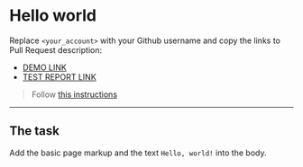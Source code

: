 # Hello world
Replace `<your_account>` with your Github username and copy the links to Pull Request description:
- [DEMO LINK](https://vitalii_lola.github.io/layout_hello-world/)
- [TEST REPORT LINK](https://vitalii_lola.github.io/layout_hello-world/report/html_report/)

> Follow [this instructions](https://mate-academy.github.io/layout_task-guideline/#how-to-solve-the-layout-tasks-on-github)
___

## The task
Add the basic page markup and the text `Hello, world!` into the body.
